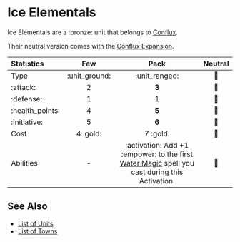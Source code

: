 # Ice Elementals

Ice Elementals are a :bronze: unit that belongs to [Conflux](../towns/conflux.md).

Their neutral version comes with the [Conflux Expansion](../content.md).


| Statistics | Few | Pack | Neutral |
| :--- | :---: | :---: | :---: |
| Type | :unit_ground: | :unit_ranged: | 🚧 |
| :attack: | 2 | **3** | 🚧 |
| :defense: | 1 | 1 | 🚧 |
| :health_points: | 4 | **5** | 🚧 |
| :initiative: | 5 | **6** | 🚧 |
| Cost | 4 :gold: | 7 :gold: | 🚧 |
| Abilities | - | :activation: Add +1 :empower: to the first [Water Magic](../spells/school_of_water_magic.md) spell you cast during this Activation. | 🚧 |


## See Also

- [List of Units](index.md)
- [List of Towns](../towns/index.md)
